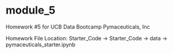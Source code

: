 # module_5
Homework #5 for UCB Data Bootcamp
Pymaceuticals, Inc

Homework File Location:
Starter_Code -> Starter_Code -> data -> pymaceuticals_starter.ipynb

